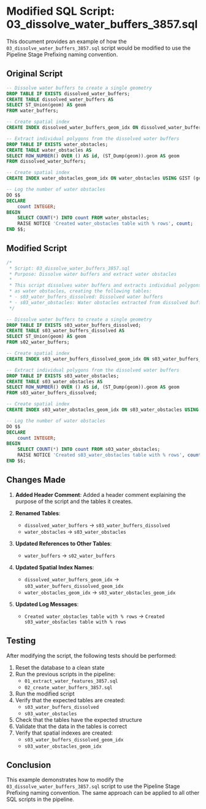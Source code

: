 # Modified SQL Script: 03_dissolve_water_buffers_3857.sql

This document provides an example of how the `03_dissolve_water_buffers_3857.sql` script would be modified to use the Pipeline Stage Prefixing naming convention.

## Original Script

```sql
-- Dissolve water buffers to create a single geometry
DROP TABLE IF EXISTS dissolved_water_buffers;
CREATE TABLE dissolved_water_buffers AS
SELECT ST_Union(geom) AS geom
FROM water_buffers;

-- Create spatial index
CREATE INDEX dissolved_water_buffers_geom_idx ON dissolved_water_buffers USING GIST (geom);

-- Extract individual polygons from the dissolved water buffers
DROP TABLE IF EXISTS water_obstacles;
CREATE TABLE water_obstacles AS
SELECT ROW_NUMBER() OVER () AS id, (ST_Dump(geom)).geom AS geom
FROM dissolved_water_buffers;

-- Create spatial index
CREATE INDEX water_obstacles_geom_idx ON water_obstacles USING GIST (geom);

-- Log the number of water obstacles
DO $$
DECLARE
    count INTEGER;
BEGIN
    SELECT COUNT(*) INTO count FROM water_obstacles;
    RAISE NOTICE 'Created water_obstacles table with % rows', count;
END $$;
```

## Modified Script

```sql
/*
 * Script: 03_dissolve_water_buffers_3857.sql
 * Purpose: Dissolve water buffers and extract water obstacles
 * 
 * This script dissolves water buffers and extracts individual polygons
 * as water obstacles, creating the following tables:
 * - s03_water_buffers_dissolved: Dissolved water buffers
 * - s03_water_obstacles: Water obstacles extracted from dissolved buffers
 */

-- Dissolve water buffers to create a single geometry
DROP TABLE IF EXISTS s03_water_buffers_dissolved;
CREATE TABLE s03_water_buffers_dissolved AS
SELECT ST_Union(geom) AS geom
FROM s02_water_buffers;

-- Create spatial index
CREATE INDEX s03_water_buffers_dissolved_geom_idx ON s03_water_buffers_dissolved USING GIST (geom);

-- Extract individual polygons from the dissolved water buffers
DROP TABLE IF EXISTS s03_water_obstacles;
CREATE TABLE s03_water_obstacles AS
SELECT ROW_NUMBER() OVER () AS id, (ST_Dump(geom)).geom AS geom
FROM s03_water_buffers_dissolved;

-- Create spatial index
CREATE INDEX s03_water_obstacles_geom_idx ON s03_water_obstacles USING GIST (geom);

-- Log the number of water obstacles
DO $$
DECLARE
    count INTEGER;
BEGIN
    SELECT COUNT(*) INTO count FROM s03_water_obstacles;
    RAISE NOTICE 'Created s03_water_obstacles table with % rows', count;
END $$;
```

## Changes Made

1. **Added Header Comment**: Added a header comment explaining the purpose of the script and the tables it creates.

2. **Renamed Tables**:
   - `dissolved_water_buffers` → `s03_water_buffers_dissolved`
   - `water_obstacles` → `s03_water_obstacles`

3. **Updated References to Other Tables**:
   - `water_buffers` → `s02_water_buffers`

4. **Updated Spatial Index Names**:
   - `dissolved_water_buffers_geom_idx` → `s03_water_buffers_dissolved_geom_idx`
   - `water_obstacles_geom_idx` → `s03_water_obstacles_geom_idx`

5. **Updated Log Messages**:
   - `Created water_obstacles table with % rows` → `Created s03_water_obstacles table with % rows`

## Testing

After modifying the script, the following tests should be performed:

1. Reset the database to a clean state
2. Run the previous scripts in the pipeline:
   - `01_extract_water_features_3857.sql`
   - `02_create_water_buffers_3857.sql`
3. Run the modified script
4. Verify that the expected tables are created:
   - `s03_water_buffers_dissolved`
   - `s03_water_obstacles`
5. Check that the tables have the expected structure
6. Validate that the data in the tables is correct
7. Verify that spatial indexes are created:
   - `s03_water_buffers_dissolved_geom_idx`
   - `s03_water_obstacles_geom_idx`

## Conclusion

This example demonstrates how to modify the `03_dissolve_water_buffers_3857.sql` script to use the Pipeline Stage Prefixing naming convention. The same approach can be applied to all other SQL scripts in the pipeline.